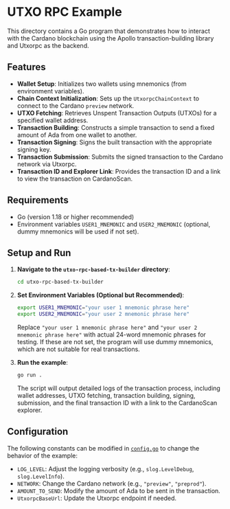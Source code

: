 # UTXO RPC Example

This directory contains a Go program that demonstrates how to interact with the Cardano blockchain using the Apollo transaction-building library and Utxorpc as the backend.

## Features

- **Wallet Setup**: Initializes two wallets using mnemonics (from environment variables).
- **Chain Context Initialization**: Sets up the `UtxorpcChainContext` to connect to the Cardano `preview` network.
- **UTXO Fetching**: Retrieves Unspent Transaction Outputs (UTXOs) for a specified wallet address.
- **Transaction Building**: Constructs a simple transaction to send a fixed amount of Ada from one wallet to another.
- **Transaction Signing**: Signs the built transaction with the appropriate signing key.
- **Transaction Submission**: Submits the signed transaction to the Cardano network via Utxorpc.
- **Transaction ID and Explorer Link**: Provides the transaction ID and a link to view the transaction on CardanoScan.

## Requirements

- Go (version 1.18 or higher recommended)
- Environment variables `USER1_MNEMONIC` and `USER2_MNEMONIC` (optional, dummy mnemonics will be used if not set).

## Setup and Run

1. **Navigate to the `utxo-rpc-based-tx-builder` directory**:

    ```bash
    cd utxo-rpc-based-tx-builder
    ```

2. **Set Environment Variables (Optional but Recommended)**:

    ```bash
    export USER1_MNEMONIC="your user 1 mnemonic phrase here"
    export USER2_MNEMONIC="your user 2 mnemonic phrase here"
    ```

    Replace `"your user 1 mnemonic phrase here"` and `"your user 2 mnemonic phrase here"` with actual 24-word mnemonic phrases for testing. If these are not set, the program will use dummy mnemonics, which are not suitable for real transactions.

3. **Run the example**:

    ```bash
    go run .
    ```

    The script will output detailed logs of the transaction process, including wallet addresses, UTXO fetching, transaction building, signing, submission, and the final transaction ID with a link to the CardanoScan explorer.

## Configuration

The following constants can be modified in [`config.go`](utxo-rpc-based-tx-builder/config.go) to change the behavior of the example:

- `LOG_LEVEL`: Adjust the logging verbosity (e.g., `slog.LevelDebug`, `slog.LevelInfo`).
- `NETWORK`: Change the Cardano network (e.g., `"preview"`, `"preprod"`).
- `AMOUNT_TO_SEND`: Modify the amount of Ada to be sent in the transaction.
- `UtxorpcBaseUrl`: Update the Utxorpc endpoint if needed.
